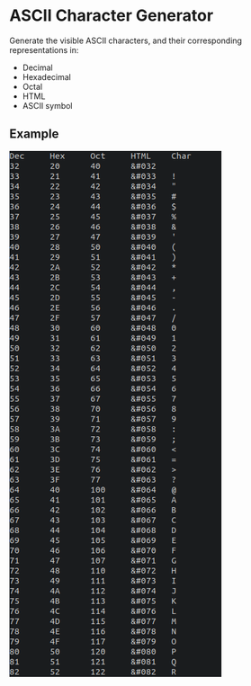 # ASCII Character Generator

Generate the visible ASCII characters, and their corresponding representations in:

- Decimal
- Hexadecimal
- Octal
- HTML
- ASCII symbol

## Example

![Example](./example.png)
